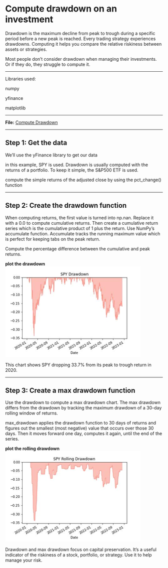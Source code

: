 # Compute drawdown on an investment

Drawdown is the maximum decline from peak to trough during a specific period before a new peak is reached. Every trading strategy experiences drawdowns. Computing it helps you compare the relative riskiness between assets or strategies.

Most people don’t consider drawdown when managing their investments. Or if they do, they struggle to compute it.

---

Libraries used:

numpy

yfinance

matplotlib

---

**File:** [Compute Drawdown](computeDrawdown.ipynb)

---

## Step 1: Get the data

We’ll use the yFinance library to get our data

in this example, SPY is used. 
Drawdown is usually computed with the returns of a portfolio. 
To keep it simple, the S&P500 ETF is used.

compute the simple returns of the adjusted close by using the pct_change() function

---

## Step 2: Create the drawdown function

When computing returns, the first value is turned into np.nan. 
Replace it with a 0.0 to compute cumulative returns. 
Then create a cumulative return series which is the cumulative product of 1 plus the return. 
Use NumPy’s accumulate function. Accumulate tracks the running maximum value which is perfect for keeping tabs on the peak return.

Compute the percentage difference between the cumulative and peak returns.

**plot the drawdown**
![drawdown](./Images/SPYdrawdown.jpg)

This chart shows SPY dropping 33.7% from its peak to trough return in 2020.

---

## Step 3: Create a max drawdown function

Use the drawdown to compute a max drawdown chart.
The max drawdown differs from the drawdown by tracking the maximum drawdown of a 30-day rolling window of returns.

max_drawdown applies the drawdown function to 30 days of returns and figures out the smallest (most negative) value that occurs over those 30 days. Then it moves forward one day, computes it again, until the end of the series.

**plot the rolling drawdown**
![Rolling Returns](./Images/SPYrollingReturns.jpg)

Drawdown and max drawdown focus on capital preservation. It’s a useful indicator of the riskiness of a stock, portfolio, or strategy. Use it to help manage your risk.
